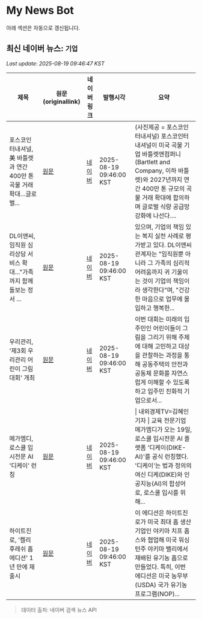 # My News Bot

아래 섹션은 자동으로 갱신됩니다.

<!-- NEWS:START -->
## 최신 네이버 뉴스: `기업`
_Last update: 2025-08-19 09:46:47 KST_

| 제목 | 원문(originallink) | 네이버 링크 | 발행시각 | 요약 |
|---|---|---|---|---|
| 포스코인터내셔널, 美 바틀렛과 연간 400만 톤 곡물 거래 확대…글로벌... | [원문](http://www.queen.co.kr/news/articleView.html?idxno=440491) | [네이버](http://www.queen.co.kr/news/articleView.html?idxno=440491) | 2025-08-19 09:46:00 KST | (사진제공 = 포스코인터내셔널) 포스코인터내셔널이 미국 곡물 기업 바틀렛앤컴퍼니(Bartlett and Company, 이하 바틀렛)와 2027년까지 연간 400만 톤 규모의 곡물 거래 확대에 합의하며 글로벌 식량 공급망 강화에 나선다.... |
| DL이앤씨, 임직원 심리상담 서비스 확대…"가족까지 함께 돌보는 정서 ... | [원문](http://www.economytalk.kr/news/articleView.html?idxno=411031) | [네이버](http://www.economytalk.kr/news/articleView.html?idxno=411031) | 2025-08-19 09:46:00 KST | 있으며, 기업의 책임 있는 복지 실천 사례로 평가받고 있다. DL이앤씨 관계자는 "임직원뿐 아니라 그 가족의 심리적 어려움까지 귀 기울이는 것이 기업의 책임이라 생각한다"며, "건강한 마음으로 업무에 몰입하고 행복한... |
| 우리관리, '제3회 우리관리 어린이 그림 대회' 개최 | [원문](http://www.aptn.co.kr/news/articleView.html?idxno=109902) | [네이버](http://www.aptn.co.kr/news/articleView.html?idxno=109902) | 2025-08-19 09:46:00 KST | 이번 대회는 미래의 입주민인 어린이들이 그림을 그리기 위해 주제에 대해 고민하고 대상을 관찰하는 과정을 통해 공동주택의 안전과 공동체 문화를 자연스럽게 이해할 수 있도록 하고 입주민 친화적 기업으로서... |
| 메가엠디, 로스쿨 입시전문 AI '디케이' 런칭 | [원문](https://www.nbntv.co.kr/news/articleView.html?idxno=4007072) | [네이버](https://www.nbntv.co.kr/news/articleView.html?idxno=4007072) | 2025-08-19 09:46:00 KST | \| 내외경제TV=김혜인 기자 \| 교육 전문기업 메가엠디가 오는 19일, 로스쿨 입시전문 AI 플랫폼 '디케이(DIKE-AI)'를 공식 런칭했다. '디케이'는 법과 정의의 여신 디케(DIKE)와 인공지능(AI)의 합성어로, 로스쿨 입시를 위해... |
| 하이트진로, '켈리 후레쉬 홉 에디션' 1년 만에 재출시 | [원문](http://www.dailysmart.co.kr/news/articleView.html?idxno=111971) | [네이버](http://www.dailysmart.co.kr/news/articleView.html?idxno=111971) | 2025-08-19 09:46:00 KST | 이 에디션은 하이트진로가 미국 최대 홉 생산 기업인 야키마 치프 홉스와 협업해 미국 워싱턴주 야키마 밸리에서 재배된 유기농 홉으로 만들었다. 특히, 이번 에디션은 미국 농무부(USDA) 국가 유기농 프로그램(NOP)... |

> 데이터 출처: 네이버 검색 뉴스 API
<!-- NEWS:END -->
